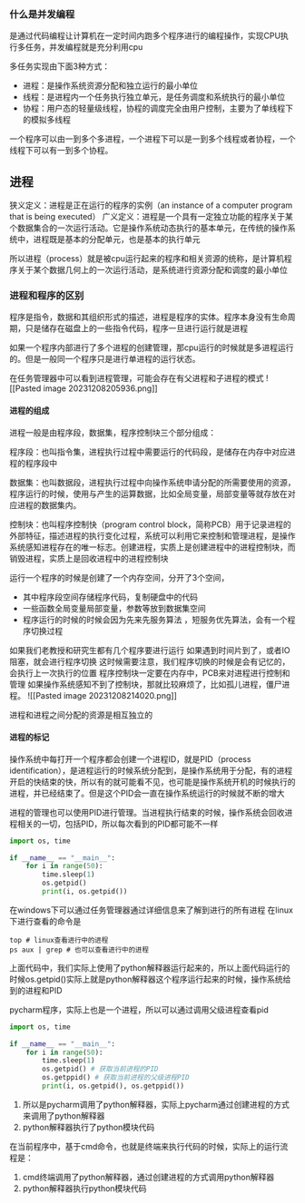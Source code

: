 ### 什么是并发编程

是通过代码编程让计算机在一定时间内跑多个程序进行的编程操作，实现CPU执行多任务，并发编程就是充分利用cpu

多任务实现由下面3种方式：
- 进程：是操作系统资源分配和独立运行的最小单位
- 线程：是进程内一个任务执行独立单元，是任务调度和系统执行的最小单位
- 协程：用户态的轻量级线程，协程的调度完全由用户控制，主要为了单线程下的模拟多线程

一个程序可以由一到多个多进程，一个进程下可以是一到多个线程或者协程，一个线程下可以有一到多个协程。

## 进程

狭义定义：进程是正在运行的程序的实例（an instance of a computer program that is being executed）
广义定义：进程是一个具有一定独立功能的程序关于某个数据集合的一次运行活动。它是操作系统动态执行的基本单元，在传统的操作系统中，进程既是基本的分配单元，也是基本的执行单元

所以进程（process）就是被cpu运行起来的程序和相关资源的统称，是计算机程序关于某个数据几何上的一次运行活动，是系统进行资源分配和调度的最小单位

### 进程和程序的区别

程序是指令，数据和其组织形式的描述，进程是程序的实体。程序本身没有生命周期，只是储存在磁盘上的一些指令代码，程序一旦进行运行就是进程

如果一个程序内部进行了多个进程的创建管理，那cpu运行的时候就是多进程运行的。但是一般同一个程序只是进行单进程的运行状态。

在任务管理器中可以看到进程管理，可能会存在有父进程和子进程的模式
![[Pasted image 20231208205936.png]]

#### 进程的组成

进程一般是由程序段，数据集，程序控制块三个部分组成：

程序段：也叫指令集，进程执行过程中需要运行的代码段，是储存在内存中对应进程的程序段中

数据集：也叫数据段，进程执行过程中向操作系统申请分配的所需要使用的资源，程序运行的时候，使用与产生的运算数据，比如全局变量，局部变量等就存放在对应进程的数据集内。

控制块：也叫程序控制快（program control block，简称PCB）用于记录进程的外部特征，描述进程的执行变化过程，系统可以利用它来控制和管理进程，是操作系统感知进程存在的唯一标志。创建进程，实质上是创建进程中的进程控制块，而销毁进程，实质上是回收进程中的进程控制块

运行一个程序的时候是创建了一个内存空间，分开了3个空间，
- 其中程序段空间存储程序代码，复制硬盘中的代码
- 一些函数全局变量局部变量，参数等放到数据集空间
- 程序运行的时候的时候会因为先来先服务算法 ，短服务优先算法，会有一个程序切换过程

如果我们老教授和研究生都有几个程序要进行运行
如果遇到时间片到了，或者IO阻塞，就会进行程序切换
这时候需要注意，我们程序切换的时候是会有记忆的，会执行上一次执行的位置
程序控制块一定要在内存中，PCB来对进程进行控制和管理
如果操作系统感知不到了控制块，那就比较麻烦了，比如孤儿进程，僵尸进程。
![[Pasted image 20231208214020.png]]

进程和进程之间分配的资源是相互独立的

#### 进程的标记

操作系统中每打开一个程序都会创建一个进程ID，就是PID（process identification），是进程运行的时候系统分配到，是操作系统用于分配，有的进程开启的快结束的快，所以有的就可能看不见，也可能是操作系统开机的时候执行的进程，并已经结束了。但是这个PID会一直在操作系统运行的时候就不断的增大

进程的管理也可以使用PID进行管理。当进程执行结束的时候，操作系统会回收进程相关的一切，包括PID，所以每次看到的PID都可能不一样

```python
import os, time  
  
if __name__ == "__main__":  
    for i in range(50):  
        time.sleep(1)  
        os.getpid()  
        print(i, os.getpid())
```

在windows下可以通过任务管理器通过详细信息来了解到进行的所有进程
在linux下进行查看的命令是
```
top # linux查看进行中的进程
ps aux | grep # 也可以查看进行中的进程
```

上面代码中，我们实际上使用了python解释器运行起来的，所以上面代码运行的时候os.getpid()实际上就是python解释器这个程序运行起来的时候，操作系统给到的进程和PID

pycharm程序，实际上也是一个进程，所以可以通过调用父级进程查看pid
```python
import os, time  
  
if __name__ == "__main__":  
    for i in range(50):  
        time.sleep(1)  
        os.getpid() # 获取当前进程的PID  
        os.getppid() # 获取当前进程的父级进程PID  
        print(i, os.getpid(), os.getppid())
```
1. 所以是pycharm调用了python解释器，实际上pycharm通过创建进程的方式来调用了python解释器
2. python解释器执行了python模块代码

在当前程序中，基于cmd命令，也就是终端来执行代码的时候，实际上的运行流程是：
1. cmd终端调用了python解释器，通过创建进程的方式调用python解释器
2. python解释器执行python模块代码



